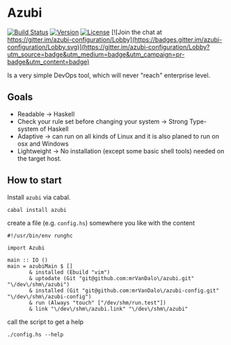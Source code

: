 # Azubi

[![Build Status](https://travis-ci.org/mrVanDalo/azubi.svg?branch=master)](https://travis-ci.org/mrVanDalo/azubi)
[![Version](https://img.shields.io/badge/version-0.1.0.1-green.svg)](https://github.com/mrVanDalo/azubi/releases/tag/0.1.0.1)
[![License](https://img.shields.io/badge/license-gpl-green.svg)](https://www.gnu.org/licenses/gpl-3.0.en.html)
[![Join the chat at https://gitter.im/azubi-configuration/Lobby](https://badges.gitter.im/azubi-configuration/Lobby.svg)](https://gitter.im/azubi-configuration/Lobby?utm_source=badge&utm_medium=badge&utm_campaign=pr-badge&utm_content=badge)

Is a very simple DevOps tool, which will never "reach" enterprise level.

## Goals

* Readable -> Haskell
* Check your rule set before changing your system -> Strong Type-system of Haskell
* Adaptive -> can run on all kinds of Linux and it is also planed to run on osx and Windows
* Lightweight -> No installation (except some basic shell tools) needed on the target host.


## How to start

Install `azubi` via cabal.

    cabal install azubi

create a file (e.g. `config.hs`) somewhere you like with the content

    #!/usr/bin/env runghc
    
    import Azubi
    
    main :: IO ()
    main = azubiMain $ []
           & installed (Ebuild "vim")
           & uptodate (Git "git@github.com:mrVanDalo\/azubi.git" "\/dev\/shm\/azubi")
           & installed (Git "git@github.com:mrVanDalo\/azubi-config.git" "\/dev\/shm\/azubi-config")
           & run (Always "touch" ["/dev/shm/run.test"])
           & link "\/dev\/shm\/azubi.link" "\/dev\/shm\/azubi"


call the script to get a help

    ./config.hs --help
